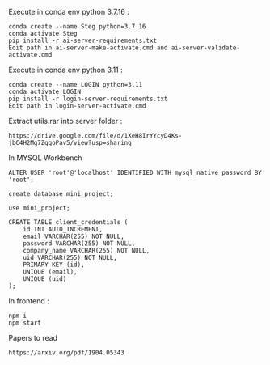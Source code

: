 Execute in conda env python 3.7.16 : 
```
conda create --name Steg python=3.7.16
conda activate Steg
pip install -r ai-server-requirements.txt
Edit path in ai-server-make-activate.cmd and ai-server-validate-activate.cmd
```

Execute in conda env python 3.11 :
```
conda create --name LOGIN python=3.11
conda activate LOGIN
pip install -r login-server-requirements.txt
Edit path in login-server-activate.cmd
```

Extract utils.rar into server folder : 
```
https://drive.google.com/file/d/1XeH8IrYYcyD4Ks-jbC4H2Mg7ZggoPav5/view?usp=sharing
```

In MYSQL Workbench
```
ALTER USER 'root'@'localhost' IDENTIFIED WITH mysql_native_password BY 'root';

create database mini_project;

use mini_project;

CREATE TABLE client_credentials (
    id INT AUTO_INCREMENT,
    email VARCHAR(255) NOT NULL,
    password VARCHAR(255) NOT NULL,
    company_name VARCHAR(255) NOT NULL,
    uid VARCHAR(255) NOT NULL,
    PRIMARY KEY (id),
    UNIQUE (email),
    UNIQUE (uid)
);
```
In frontend : 
```
npm i
npm start
```
Papers to read
```
https://arxiv.org/pdf/1904.05343
```
